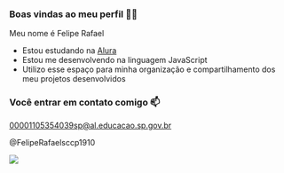 ### Boas vindas ao meu perfil 🖤🤍

Meu nome é Felipe Rafael

- Estou estudando na [Alura](https://www.alura.com.br)
- Estou me desenvolvendo na linguagem JavaScript
- Utilizo esse espaço para minha organização e compartilhamento dos meu projetos desenvolvidos

### Você entrar em contato comigo 📫

00001105354039sp@al.educacao.sp.gov.br

@FelipeRafaelsccp1910

![](https://media1.tenor.com/m/9EtSsTamY5UAAAAd/joinha-c%C3%A1ssio-ramos.gif)

